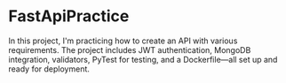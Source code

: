 # FastApiPractice
In this project, I'm practicing how to create an API with various requirements. The project includes JWT authentication, MongoDB integration, validators, PyTest for testing, and a Dockerfile—all set up and ready for deployment.
